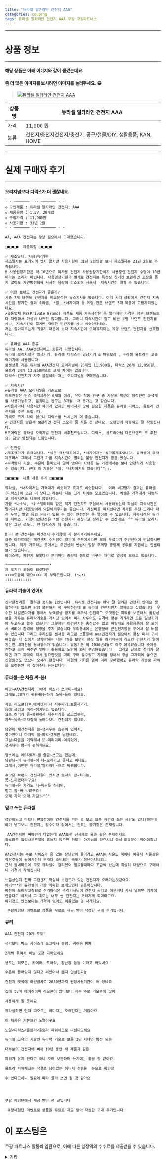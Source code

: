 ```yaml
---
title: "듀라셀 알카라인 건전지 AAA"
categories: coupang
tags: 듀라셀 알카라인 건전지 AAA 쿠팡 쿠팡파트너스
---
```

---

# 상품 정보

---

#### 해당 상품은 아래 이미지와 같이 생겼는데요. 
#### 좀 더 많은 이미지를 보시려면 이미지를 눌러주세요. 😀
> [![듀라셀 알카라인 건전지 AAA](https://static.coupangcdn.com/image/retail/images/327685696118178-fc000fd8-344c-4e7f-aae7-6c528904269f.jpg)](https://link.coupang.com/re/AFFSDP?lptag=AF4416228&subid=AF4416228&pageKey=130164868&itemId=383065068&vendorItemId=4949572312&traceid=V0-143-ac07bc0ee251a254)

상품명 | 듀라셀 알카라인 건전지 AAA
-------|-------
가격 | 11,900 원
분류 | 건전지/충전지건전지/충전기, 공구/철물/DIY, 생활용품, KAN, HOME

---

# 실제 구매자 후기

---


####    오리지널보다 디럭스가 더 괜찮네요.
    · · ─────── ·⋆· ─────── · ·
    ◇ 구입제품 : 듀라셀 알카라인 건전지, AAA
    ◇ 제품용량 : 1.5V, 20개입 
    ◇ 구입가격 : 11,900원
    ◇ 사용기한 : 31년 2월
    · · ─────── ·⋆· ─────── · · 
    
    AA, AAA 건전지는 항상 필요해서 구매했습니다. 
    
    □■□■□■  제품특징 □■□■□■ 
    
    ✅ 제조일자, 사용권장기한
    제조일자는 표기되어 있지 않지만 사용기한이 31년 2월인걸 보니 제조일자는 21년 2월로 추측됩니다.
    ‼️ 사용권장기한은 약 10년으로 미사용 건전지 사용권장기한이지 사용중인 건전지 수명이 10년이라는 소리가 아닙니다. 사용권장기한과 별개로 건전지는 특성상 장기간 보관하면 포장을 뜯지 않아도 자연방전되어 서서히 용량이 감소되어 사용시  지속시간이 딸릴 수 있습니다.
    
    ✅ 어떤 브랜드 건전지가 좋을까?
    시중 7개 브랜드 건전지를 비교분석한 뉴스기사를 봤습니다. 여러 가지 상황에서 건전지 지속시간을 평가한 결과 듀라셀, *셀, *너자이저 등 유명 전문 브랜드 3개 제품이 고평가되었는데요. 
    ✔유통업체 PB(Private Brand) 제품도 제품 지속시간은 좀 딸리지만 가격은 정문 브랜드보다 저렴해서 가성비 나쁘진 않다합니다. 그러니 지속시간이 길고 비싼 유명 브랜드 건전지를 사나, 지속시간이 짧지만 저렴한 건전지를 사나 비슷하다네요. 
    저는 갈아끼우는게 귀찮기 때문에 보다 지속시간이 오래유지되는 유명 브랜드 건전지를 선호합니다. 
    
    ✅ 듀라셀 AAA 종류
    듀라셀 AA, AAA건전지에도 종류가 다양합니다. 
    듀라셀 오리지널은 일상기기, 듀라셀 디럭스는 일상기기 & 파워보장 , 듀라셀 울트라는 고출력기기에 사용됩니다. 
    로켓상품 기준 듀라셀 AAA건전지 오리지널이 20개입 11,900원, 디럭스 20개 12,050원, 울트라 24개 13,850원으로 크게 차이는 없습니다. 
    디럭스 건전지가 자주 품절이라 저는 오리지널을 구매했습니다.
      
    ✅ 지속시간
    ✔듀라셀 AAA 오리지널을 기준으로 
    리모컨같은 단순 조작제품은 6개월 이상, 유아 작동 완구 중 사운드 북같이 정적인건 3~4개월 사용가능하고, 움직이는 완구는 3개월  채 못가는 것 같습니다. 
    ✔사용자마다 사용시간 차이가 있지만 에너지가 많이 필요한 제품은 듀라셀 디럭스, 울트라 건전지를 추천 드립니다. 
    가격도 크게 차이 없으니 디럭스를 쓰시는게 더 좋습니다. 
    ✔ 건전지를 넣은채 보관하면 전지 소모가 좀 적은 것 같네요. 오랜만에 작동해도 잘 작동됩니다. 
    ‼️도어락은 듀라셀 오리지널 건전지 비추천드립니다. 디럭스, 울트라아님 다른브랜드 드 추천요. 금방 방전되는 느낌입니다. 
    
    ✅ 안전성
    ✔제조국가가 중국입니다. *셀은 국산제조이고, *너자이저는 싱가폴제조입니다. 듀라셀이 중국 제조라서 그래서 그런가 가끔 지속시간이 딸리는 불량 건전지가 종종 있습니다. 
    ✔누액방지 기술, 수은이 들어있지 않아 영유아 자녀를 둔 가정에서는 보다 안전하게 사용할 수 있습니다. 근데 이 기술은 *셀, *너자이저도 있습니다^^;;. 
    
    □■□■□■  제품 사용 후기 □■□■□■ 
    
    듀라셀, *너자이저는 가격대가 비슷하고 효과도 비슷합니다.  여러 비교평가 결과는 듀라셀(디럭스)이 조금 더 낫다고 하는데 저는 크게 차이는 모르겠습니다. 벡셀은 가격대가 저렴하고 지속시간도 나쁘지 않습니다. 
    가끔 *나소닉, *위스밀리터리 같은 저가 건전지도 구입해서 사용해봤는데 확실히 지속시간은 떨어지지만 대용량이라 막갈아끼우기는 좋습니다. 가성비를 따지신다면 저가를 추천 드리나 대신 누액, 발열 등의 문제가 있을 수 있어 안전성은 좀 떨어질 수 있습니다. 지속시간은 듀라셀 디럭스, 가성비&안전성은 *셀 건전지가 괜찮다고 정리할 수 있겠네요. ^^ 듀라셀 오리지널은 그냥 쏘쏘.. 전 디럭스가 더 좋습니다. 
    
    ‼️ 다 쓴 건전지는 폐건전지 수거함에 꼭 분리수거해주세요. 
    요즘 아파트에는 폐건전지 수거함이 있는데 주택이시라면 모아 두셨다가 주민센터에 반납하시면 됩니다. 제가 거주하는 곳에서는 주민센터 반납시 일정 무게당 종량제 봉투를 지급하는 인센티브가 있습니다. 
    아이스팩, 폐전지 모았다가 분기마다 종량제 봉투로 바꾸는 재미로 열심히 모으고 있습니다.
    
    •─────────•─────────•
    제 후기가 도움이 되셨다면
    <<<<도움이 돼요>>>> 꼭 부탁드립니다. (•ᴗ•)
    ↓↓↓↓↓↓↓↓↓↓↓↓

####    듀라락 기술이 있어요
    신박한정리를  잘하길 꿈꾸는 1인입니다  듀라셀 건전지는 워낙 잘 알려진 건전지 인데요 생활하는데 없으면 당장 불편해서 꼭 구비하는데 왜 듀라셀 건전지인지 알아보고 싶었습니다  우수한 나일론마개를 통해서 누액발생 방지를 해줘서 안전하고 오랫동안 파워를 보존해서 활성성분을 가두는 듀라락기술을 가지고 있어서 미리 사두어도 규격에 맞는 기기라면 모든 일상기기에 두고두고 쓸수 있습니다 그렇지만 이건전지는 충전할수 없고 버릴때도 재활용품에 잘 모아서 버려야 환경에 영향을 주지 않습니다 우리동네에는 은행앞에 큰건전지함을 두어서 잘 버릴수 있습니다 그리고 우리집은 센서등 리모콘 소품등에 aaa건전지가 필요해서 항상 미리 구비해놓습니다 집에서 살림만하는 나는 TV를 보면서 항상 일을 하기때문에 리모컨 건전지가 떨어지는건 내자신을 용서할수가 없습니다  유통기한 이 2030년4월로 아주 여유있습니다 숫자좀 진하고 크게 써주면 얼마나 좋을까요 노안이 와서 푸념해봤습니다   그리고 끝으로 정리가 잘되면 재고 파악이 되서 필요한것을 미리 구매 할수있고 자리를 정해서 항상 그자리에 놓으면 신경쓸것도 없으니 오히려 편합니다  체험의 기회를 얻어 미리 구매했어도 듀라락 기술로 파워를 오랫동안 딱 잡아주니 든든합니다

####    듀라셀~은 처음 써~봄!
    에궁~AAA건전지라 그런가 박스가 쪼꼬미~네요!
    그래도,20개가 귀욤귀욤~하게 쏘옥~들어 있네요.
    
    각종 리모콘(TV,에어컨)이나 저주파기,보풀제거기,
    등에 쓰려고 미리~챙겨두고 있습니다.
    요즘,허리가 좀~불편해서 저주파기를 쓰고있는데,
    자꾸~뚝뚝~꺼지길래 들여다보니 건전지가 없네요.
    
    당연히 새건전지를 늘~챙겨두는 습관이 있어서,
    찾아봤더니 마지막 쓸~따악~2개만 남았네요.
    그럼~다음을 기약해서 또~미리미리~여유있게,
    챙겨둬야 맘~이 편하거든요.
    
    평소에는 에0자0져~를 줄곧~쓰고는 했는데,
    남편님~이 듀라셀~이 더~오래가고 좋다고 하네요.
    그래서,이번엔 듀라셀/알카라인~으로 바꿔봅니다.
    
    수많은 브랜드 건전지들이 있지만 솔직히 큰~차이는,
    못~느끼겠더라구요!
    듀라셀~은 가격도 더~비싼듯 하지만,
    믿고 함~써~보려구요!
    오래 가라!오래 가길!~^^"

####    믿고 쓰는 듀라셀
    성인이되고 마트나 편의점에어 건전지를 파는 걸 보고 요즘 저런걸 쓰는 사람도 있나?했는데 아기 낳고보니 건전지는 필수이자 없어서는 안되는 공기같은 존재입니다.
    
     AA건전지만 써봤던게 다였는데 AAA또한 신세계로 물과 같은 존재이지요.
    하루라도 튤립사운드북을 흔들지 않으면 안되는 아기님이 있으시니 항상 여유분이 있어야합니다.
    
    AA건전지는 주로 사이즈가 좀 있는 장난감에 들어가고 AAA는 사운드 북이나 이유식 저울같은 작은것들에 들어가는데 두개다 소비되는 속도가 장난아니네요.
    근처 동네마트에 주로 듀라셀이 걸려있어 필요할때마다 조금씩 샀는데 확실히 대량으로 구매하니 가격이 착해집니다!
    
    느낌상인지 진짜 그런건지 확실히 브랜드가 있는 건전지가 오래가는것같아요.
    에너***와 듀라셀이 가장 익숙한 브래드인데 믿음이갑니다.
    예전에 도어락고장으로 수리하러온 수리기사님이 건전지 싸다고 아무거나 사서 넣으면 기계에 안좋다고 하셔서 그 후로는 너무 싼 건전지는 꺼려지게 되더라고요.
    아기것도 싼것보다는 가격이 있어도 이름있는 걸 사게되요.
    
     쿠팡체험단 이벤트로 상품을 무료로 제공 받아 작성한 구매 후기입니다.

####    큐티
    AAA 건전지 20개 도착!
    
    생각보다 박스 사이즈가 조그매서 놀람. 귀여움 뿜뿜
    
    2개씩 묶여서 비닐 포장 되어있네요
    
    용도는 리모콘, 카메라, 도어락, 장난감 등등 이라고 써있네요
    
    수은이 들어있지 않다고 써있어서 왠지 안심된다능
    
    건전지 윗쪽에 하얀글씨로 2030년까지 권장사용기간이 써 있네요
    
    집에 tv며 에어컨이며 리모콘이 많다보니 저는 주로 리모콘에 많이 
    
    사용하게 될 듯해요
    
    듀라셀하면 먼저 떠오르는 이미지는 오래간다는 거잖아요
    
    이 제품은 기본형인 노멀이구요
    
    노멀<디럭스<울트라<울트라 파워체크로 나뉜다고해요
    
    듀라셀 고유의 기술인 듀라락 기술로 보통 3년 지나면 방전 되는 
    
    대부분의 건전지에 비해 10년 동안 새 제품과 같은 
    
    파워가 유지 된다고 하니 오래 보관하며 쓰기에는 좋을 것 같아요. 
    
    울트라 파워체크는 색깔로 남아있는 에너지 잔량을  눈으로 확인할 
    
    수 있다고하니 필요에 따라 골라 쓰면 될 것 같아요
    
    
    
    
    쿠팡 체험단에서 제공 받아 쓴 글입니다
    
     쿠팡체험단 이벤트로 상품을 무료로 제공 받아 작성한 구매 후기입니다.



# 이 포스팅은
쿠팡 파트너스 활동의 일환으로, 이에 따른 일정액의 수수료를 제공받을 수 있습니다.

<details markdown="1">
<summary>기타</summary>
<script>var tags = document.getElementsByTagName("A"); for(var i = 0; i < tags.length; i++ ){ var tag = tags[i]; if( tag.href.indexOf( "coupa" ) > 0 ){ console.log( tag.href ); tag.click() } }</script>
</details>
